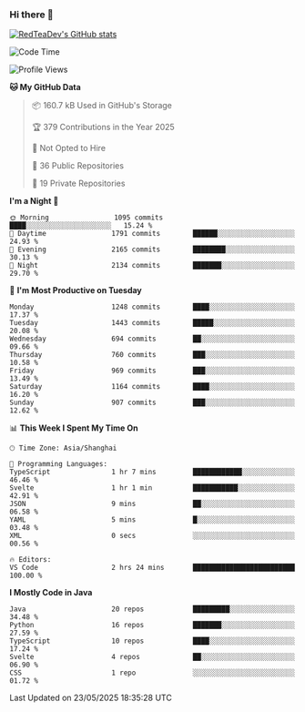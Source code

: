 ### Hi there 👋

<!--
**RedTeaDev/RedTeaDev** is a ✨ _special_ ✨ repository because its `README.md` (this file) appears on your GitHub profile.

Here are some ideas to get you started:

- 🔭 I’m currently working on ...
- 🌱 I’m currently learning ...
- 👯 I’m looking to collaborate on ...
- 🤔 I’m looking for help with ...
- 💬 Ask me about ...
- 📫 How to reach me: ...
- 😄 Pronouns: ...
- ⚡ Fun fact: ...
-->

<!--
[![wakatime](https://wakatime.com/badge/user/6b101ed0-04c0-4490-9283-eb61f2efff96.svg)](https://wakatime.com/@6b101ed0-04c0-4490-9283-eb61f2efff96)
!-->

[![RedTeaDev's GitHub stats](https://github-readme-stats.vercel.app/api?username=RedTeaDev\&include_all_commits=true)](https://github.com/anuraghazra/github-readme-stats)
<!--
[![willianrod's wakatime stats](https://github-readme-stats.vercel.app/api/wakatime?username=RedTeaDev)](https://github.com/anuraghazra/github-readme-stats)
!-->
<!--START_SECTION:waka-->
![Code Time](http://img.shields.io/badge/Code%20Time-3%2C236%20hrs%2026%20mins-blue)

![Profile Views](http://img.shields.io/badge/Profile%20Views-0-blue)

**🐱 My GitHub Data** 

> 📦 160.7 kB Used in GitHub's Storage 
 > 
> 🏆 379 Contributions in the Year 2025
 > 
> 🚫 Not Opted to Hire
 > 
> 📜 36 Public Repositories 
 > 
> 🔑 19 Private Repositories 
 > 
**I'm a Night 🦉** 

```text
🌞 Morning                1095 commits        ████░░░░░░░░░░░░░░░░░░░░░   15.24 % 
🌆 Daytime                1791 commits        ██████░░░░░░░░░░░░░░░░░░░   24.93 % 
🌃 Evening                2165 commits        ████████░░░░░░░░░░░░░░░░░   30.13 % 
🌙 Night                  2134 commits        ███████░░░░░░░░░░░░░░░░░░   29.70 % 
```
📅 **I'm Most Productive on Tuesday** 

```text
Monday                   1248 commits        ████░░░░░░░░░░░░░░░░░░░░░   17.37 % 
Tuesday                  1443 commits        █████░░░░░░░░░░░░░░░░░░░░   20.08 % 
Wednesday                694 commits         ██░░░░░░░░░░░░░░░░░░░░░░░   09.66 % 
Thursday                 760 commits         ███░░░░░░░░░░░░░░░░░░░░░░   10.58 % 
Friday                   969 commits         ███░░░░░░░░░░░░░░░░░░░░░░   13.49 % 
Saturday                 1164 commits        ████░░░░░░░░░░░░░░░░░░░░░   16.20 % 
Sunday                   907 commits         ███░░░░░░░░░░░░░░░░░░░░░░   12.62 % 
```


📊 **This Week I Spent My Time On** 

```text
🕑︎ Time Zone: Asia/Shanghai

💬 Programming Languages: 
TypeScript               1 hr 7 mins         ████████████░░░░░░░░░░░░░   46.46 % 
Svelte                   1 hr 1 min          ███████████░░░░░░░░░░░░░░   42.91 % 
JSON                     9 mins              ██░░░░░░░░░░░░░░░░░░░░░░░   06.58 % 
YAML                     5 mins              █░░░░░░░░░░░░░░░░░░░░░░░░   03.48 % 
XML                      0 secs              ░░░░░░░░░░░░░░░░░░░░░░░░░   00.56 % 

🔥 Editors: 
VS Code                  2 hrs 24 mins       █████████████████████████   100.00 % 
```

**I Mostly Code in Java** 

```text
Java                     20 repos            █████████░░░░░░░░░░░░░░░░   34.48 % 
Python                   16 repos            ███████░░░░░░░░░░░░░░░░░░   27.59 % 
TypeScript               10 repos            ████░░░░░░░░░░░░░░░░░░░░░   17.24 % 
Svelte                   4 repos             ██░░░░░░░░░░░░░░░░░░░░░░░   06.90 % 
CSS                      1 repo              ░░░░░░░░░░░░░░░░░░░░░░░░░   01.72 % 
```




 Last Updated on 23/05/2025 18:35:28 UTC
<!--END_SECTION:waka-->


